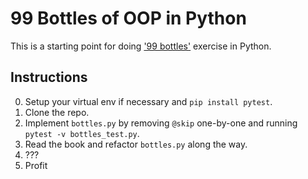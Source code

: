 # 99 Bottles of OOP in Python

This is a starting point for doing ['99 bottles'](https://www.sandimetz.com/99bottles/) exercise in Python.

## Instructions

0. Setup your virtual env if necessary and `pip install pytest`.
1. Clone the repo.
2. Implement `bottles.py` by removing `@skip` one-by-one and running `pytest -v bottles_test.py`.
3. Read the book and refactor `bottles.py` along the way.
4. ???
5. Profit
